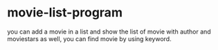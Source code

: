 # movie-list-program
you can add a movie in a list and show the list of movie with author and moviestars as well, you can find movie by using keyword.

